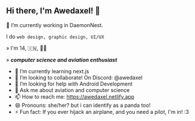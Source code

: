 ## Hi there, I'm Awedaxel! 👋
 🔭 I’m currently working in DaemonNest.
 
I do `web design, graphic design, UI/UX`

» I'm 14, 🇮🇳, 🏳‍🌈

» ***computer science and aviation enthusiast***


- 🌱 I’m currently learning next.js
- 👯 I’m looking to collaborate! On Discord: @awedaxel
- 🤔 I’m looking for help with Android Development
- 💬 Ask me about aviation and computer science
- 📫 How to reach me: https://awedaxel.netlify.app
- 😄 Pronouns: she/her? but i can identify as a panda too!
- ⚡ Fun fact: If you ever hijack an airplane, and you need a pilot, I'm in! :3 
<!--
**awedaxel/awedaxel** is a ✨ _special_ ✨ repository because its `README.md` (this file) appears on your GitHub profile.

Here are some ideas to get you started:

- 🔭 I’m currently working in DaemonNest
- 🌱 I’m currently learning next.js
- 👯 I’m looking to collaborate! On Discord: @awedaxel
- 🤔 I’m looking for help with Android Development
- 💬 Ask me about aviation and computer science
- 📫 How to reach me: https://awedaxel.netlify.app
- 😄 Pronouns: he/they
- ⚡ Fun fact: If you ever hijack an airplane, and you need a pilot, I'm in! :3 
-->
